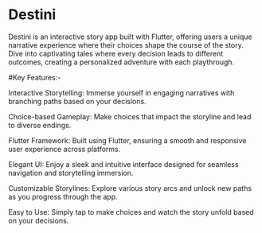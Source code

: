 # Destini
Destini is an interactive story app built with Flutter, offering users a unique narrative experience where their choices shape the course of the story. Dive into captivating tales where every decision leads to different outcomes, creating a personalized adventure with each playthrough.


#Key Features:-

Interactive Storytelling: Immerse yourself in engaging narratives with branching paths based on your decisions.

Choice-based Gameplay: Make choices that impact the storyline and lead to diverse endings.

Flutter Framework: Built using Flutter, ensuring a smooth and responsive user experience across platforms.

Elegant UI: Enjoy a sleek and intuitive interface designed for seamless navigation and storytelling immersion.

Customizable Storylines: Explore various story arcs and unlock new paths as you progress through the app.

Easy to Use: Simply tap to make choices and watch the story unfold based on your decisions.
